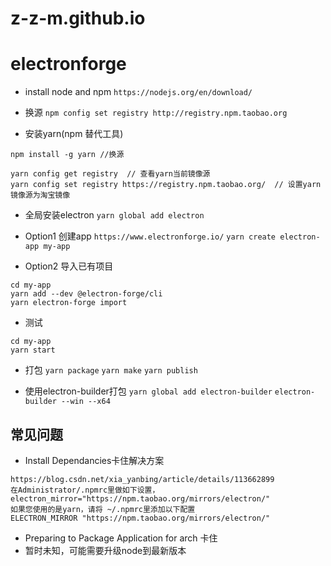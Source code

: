 ﻿# z-z-m.github.io

# electronforge
- install node and npm
`https://nodejs.org/en/download/`

- 换源
`npm config set registry http://registry.npm.taobao.org`

- 安装yarn(npm 替代工具)
```
npm install -g yarn //换源

yarn config get registry  // 查看yarn当前镜像源
yarn config set registry https://registry.npm.taobao.org/  // 设置yarn镜像源为淘宝镜像

```

- 全局安装electron
`yarn global add electron`

- Option1 创建app
`https://www.electronforge.io/`
`yarn create electron-app my-app`

- Option2 导入已有项目
```
cd my-app
yarn add --dev @electron-forge/cli
yarn electron-forge import
```



- 测试
```
cd my-app
yarn start
```

- 打包
`yarn package`
`yarn make`
`yarn publish`

- 使用electron-builder打包
`yarn global add electron-builder` 
`electron-builder --win --x64`

## 常见问题
- Install Dependancies卡住解决方案
```
https://blog.csdn.net/xia_yanbing/article/details/113662899
在Administrator/.npmrc里做如下设置，
electron_mirror="https://npm.taobao.org/mirrors/electron/"
如果您使用的是yarn，请将 ~/.npmrc里添加以下配置
ELECTRON_MIRROR "https://npm.taobao.org/mirrors/electron/"
```

- Preparing to Package Application for arch 卡住
- 暂时未知，可能需要升级node到最新版本

